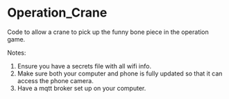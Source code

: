 # Operation_Crane
Code to allow a crane to pick up the funny bone piece in the operation game. 

Notes: 
1. Ensure you have a secrets file with all wifi info.
2. Make sure both your computer and phone is fully updated so that it can access the phone camera.
3. Have a mqtt broker set up on your computer.
